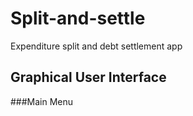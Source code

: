 # Split-and-settle
Expenditure split and debt settlement app

## Graphical User Interface
###Main Menu
